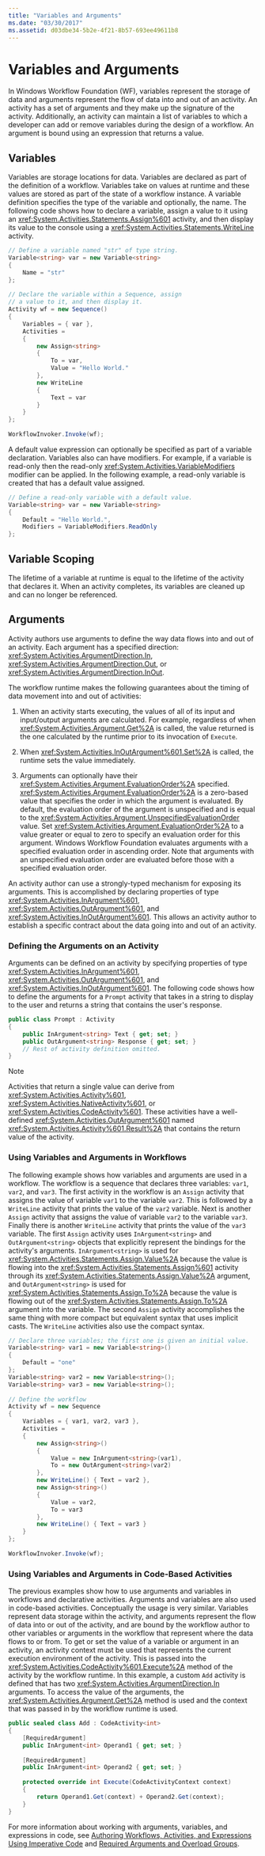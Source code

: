 ```yaml
---
title: "Variables and Arguments"
ms.date: "03/30/2017"
ms.assetid: d03dbe34-5b2e-4f21-8b57-693ee49611b8
---
```

# Variables and Arguments
In Windows Workflow Foundation (WF), variables represent the storage of data and arguments represent the flow of data into and out of an activity. An activity has a set of arguments and they make up the signature of the activity. Additionally, an activity can maintain a list of variables to which a developer can add or remove variables during the design of a workflow. An argument is bound using an expression that returns a value.  
  
## Variables  
 Variables are storage locations for data. Variables are declared as part of the definition of a workflow. Variables take on values at runtime and these values are stored as part of the state of a workflow instance. A variable definition specifies the type of the variable and optionally, the name. The following code shows how to declare a variable, assign a value to it using an <xref:System.Activities.Statements.Assign%601> activity, and then display its value to the console using a <xref:System.Activities.Statements.WriteLine> activity.  
  
```csharp  
// Define a variable named "str" of type string.  
Variable<string> var = new Variable<string>  
{  
    Name = "str"  
};  
  
// Declare the variable within a Sequence, assign  
// a value to it, and then display it.  
Activity wf = new Sequence()  
{  
    Variables = { var },  
    Activities =  
    {  
        new Assign<string>  
        {  
            To = var,  
            Value = "Hello World."  
        },  
        new WriteLine  
        {  
            Text = var  
        }  
    }  
};  
  
WorkflowInvoker.Invoke(wf);  
```  
  
 A default value expression can optionally be specified as part of a variable declaration. Variables also can have modifiers. For example, if a variable is read-only then the read-only <xref:System.Activities.VariableModifiers> modifier can be applied. In the following example, a read-only variable is created that has a default value assigned.  
  
```csharp  
// Define a read-only variable with a default value.  
Variable<string> var = new Variable<string>  
{  
    Default = "Hello World.",  
    Modifiers = VariableModifiers.ReadOnly  
};  
```  
  
## Variable Scoping  
 The lifetime of a variable at runtime is equal to the lifetime of the activity that declares it. When an activity completes, its variables are cleaned up and can no longer be referenced.  
  
## Arguments  
 Activity authors use arguments to define the way data flows into and out of an activity. Each argument has a specified direction: <xref:System.Activities.ArgumentDirection.In>, <xref:System.Activities.ArgumentDirection.Out>, or <xref:System.Activities.ArgumentDirection.InOut>.  
  
 The workflow runtime makes the following guarantees about the timing of data movement into and out of activities:  
  
1.  When an activity starts executing, the values of all of its input and input/output arguments are calculated. For example, regardless of when <xref:System.Activities.Argument.Get%2A> is called, the value returned is the one calculated by the runtime prior to its invocation of `Execute`.  
  
2.  When <xref:System.Activities.InOutArgument%601.Set%2A> is called, the runtime sets the value immediately.  
  
3.  Arguments can optionally have their <xref:System.Activities.Argument.EvaluationOrder%2A> specified. <xref:System.Activities.Argument.EvaluationOrder%2A> is a zero-based value that specifies the order in which the argument is evaluated. By default, the evaluation order of the argument is unspecified and is equal to the <xref:System.Activities.Argument.UnspecifiedEvaluationOrder> value. Set <xref:System.Activities.Argument.EvaluationOrder%2A> to a value greater or equal to zero to specify an evaluation order for this argument. Windows Workflow Foundation evaluates arguments with a specified evaluation order in ascending order. Note that arguments with an unspecified evaluation order are evaluated before those with a specified evaluation order.  
  
 An activity author can use a strongly-typed mechanism for exposing its arguments. This is accomplished by declaring properties of type <xref:System.Activities.InArgument%601>, <xref:System.Activities.OutArgument%601>, and <xref:System.Activities.InOutArgument%601>. This allows an activity author to establish a specific contract about the data going into and out of an activity.  
  
### Defining the Arguments on an Activity  
 Arguments can be defined on an activity by specifying properties of type <xref:System.Activities.InArgument%601>, <xref:System.Activities.OutArgument%601>, and <xref:System.Activities.InOutArgument%601>. The following code shows how to define the arguments for a `Prompt` activity that takes in a string to display to the user and returns a string that contains the user's response.  
  
```csharp  
public class Prompt : Activity  
{  
    public InArgument<string> Text { get; set; }  
    public OutArgument<string> Response { get; set; }  
    // Rest of activity definition omitted.  
}  
```  
  
> [!NOTE]
>  Activities that return a single value can derive from <xref:System.Activities.Activity%601>, <xref:System.Activities.NativeActivity%601>, or <xref:System.Activities.CodeActivity%601>. These activities have a well-defined <xref:System.Activities.OutArgument%601> named <xref:System.Activities.Activity%601.Result%2A> that contains the return value of the activity.  
  
### Using Variables and Arguments in Workflows  
 The following example shows how variables and arguments are used in a workflow. The workflow is a sequence that declares three variables: `var1`, `var2`, and `var3`. The first activity in the workflow is an `Assign` activity that assigns the value of variable `var1` to the variable `var2`. This is followed by a `WriteLine` activity that prints the value of the `var2` variable. Next is another `Assign` activity that assigns the value of variable `var2` to the variable `var3`. Finally there is another `WriteLine` activity that prints the value of the `var3` variable. The first `Assign` activity uses `InArgument<string>` and `OutArgument<string>` objects that explicitly represent the bindings for the activity's arguments. `InArgument<string>` is used for <xref:System.Activities.Statements.Assign.Value%2A> because the value is flowing into the <xref:System.Activities.Statements.Assign%601> activity through its <xref:System.Activities.Statements.Assign.Value%2A> argument, and `OutArgument<string>` is used for <xref:System.Activities.Statements.Assign.To%2A> because the value is flowing out of the <xref:System.Activities.Statements.Assign.To%2A> argument into the variable. The second `Assign` activity accomplishes the same thing with more compact but equivalent syntax that uses implicit casts. The `WriteLine` activities also use the compact syntax.  
  
```csharp  
// Declare three variables; the first one is given an initial value.  
Variable<string> var1 = new Variable<string>()  
{  
    Default = "one"  
};  
Variable<string> var2 = new Variable<string>();  
Variable<string> var3 = new Variable<string>();  
  
// Define the workflow  
Activity wf = new Sequence  
{  
    Variables = { var1, var2, var3 },  
    Activities =   
    {  
        new Assign<string>()  
        {  
            Value = new InArgument<string>(var1),  
            To = new OutArgument<string>(var2)  
        },  
        new WriteLine() { Text = var2 },  
        new Assign<string>()  
        {  
            Value = var2,  
            To = var3  
        },  
        new WriteLine() { Text = var3 }  
    }  
};  
  
WorkflowInvoker.Invoke(wf);  
```  
  
### Using Variables and Arguments in Code-Based Activities  
 The previous examples show how to use arguments and variables in workflows and declarative activities. Arguments and variables are also used in code-based activities. Conceptually the usage is very similar. Variables represent data storage within the activity, and arguments represent the flow of data into or out of the activity, and are bound by the workflow author to other variables or arguments in the workflow that represent where the data flows to or from. To get or set the value of a variable or argument in an activity, an activity context must be used that represents the current execution environment of the activity. This is passed into the <xref:System.Activities.CodeActivity%601.Execute%2A> method of the activity by the workflow runtime. In this example, a custom `Add` activity is defined that has two <xref:System.Activities.ArgumentDirection.In> arguments. To access the value of the arguments, the <xref:System.Activities.Argument.Get%2A> method is used and the context that was passed in by the workflow runtime is used.  
  
```csharp  
public sealed class Add : CodeActivity<int>  
{  
    [RequiredArgument]  
    public InArgument<int> Operand1 { get; set; }  
  
    [RequiredArgument]  
    public InArgument<int> Operand2 { get; set; }  
  
    protected override int Execute(CodeActivityContext context)  
    {  
        return Operand1.Get(context) + Operand2.Get(context);  
    }  
}  
```  
  
 For more information about working with arguments, variables, and expressions in code, see [Authoring Workflows, Activities, and Expressions Using Imperative Code](../../../docs/framework/windows-workflow-foundation/authoring-workflows-activities-and-expressions-using-imperative-code.md) and [Required Arguments and Overload Groups](../../../docs/framework/windows-workflow-foundation/required-arguments-and-overload-groups.md).
